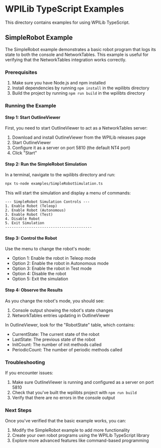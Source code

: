 # WPILib TypeScript Examples

This directory contains examples for using WPILib TypeScript.

## SimpleRobot Example

The SimpleRobot example demonstrates a basic robot program that logs its state to both the console and NetworkTables. This example is useful for verifying that the NetworkTables integration works correctly.

### Prerequisites

1. Make sure you have Node.js and npm installed
2. Install dependencies by running `npm install` in the wpilibts directory
3. Build the project by running `npm run build` in the wpilibts directory

### Running the Example

#### Step 1: Start OutlineViewer

First, you need to start OutlineViewer to act as a NetworkTables server:

1. Download and install OutlineViewer from the WPILib releases page
2. Start OutlineViewer
3. Configure it as a server on port 5810 (the default NT4 port)
4. Click "Start"

#### Step 2: Run the SimpleRobot Simulation

In a terminal, navigate to the wpilibts directory and run:

```bash
npx ts-node examples/SimpleRobotSimulation.ts
```

This will start the simulation and display a menu of commands:

```
--- SimpleRobot Simulation Controls ---
1. Enable Robot (Teleop)
2. Enable Robot (Autonomous)
3. Enable Robot (Test)
4. Disable Robot
5. Exit Simulation
----------------------------------------
```

#### Step 3: Control the Robot

Use the menu to change the robot's mode:

- Option 1: Enable the robot in Teleop mode
- Option 2: Enable the robot in Autonomous mode
- Option 3: Enable the robot in Test mode
- Option 4: Disable the robot
- Option 5: Exit the simulation

#### Step 4: Observe the Results

As you change the robot's mode, you should see:

1. Console output showing the robot's state changes
2. NetworkTables entries updating in OutlineViewer

In OutlineViewer, look for the "RobotState" table, which contains:
- CurrentState: The current state of the robot
- LastState: The previous state of the robot
- InitCount: The number of init methods called
- PeriodicCount: The number of periodic methods called

### Troubleshooting

If you encounter issues:

1. Make sure OutlineViewer is running and configured as a server on port 5810
2. Check that you've built the wpilibts project with `npm run build`
3. Verify that there are no errors in the console output

### Next Steps

Once you've verified that the basic example works, you can:

1. Modify the SimpleRobot example to add more functionality
2. Create your own robot programs using the WPILib TypeScript library
3. Explore more advanced features like command-based programming
